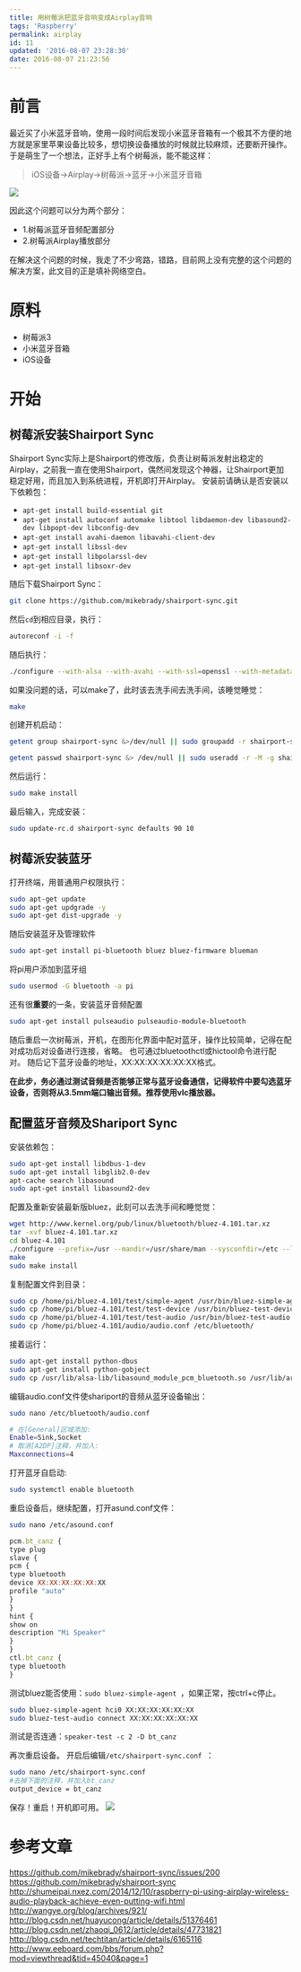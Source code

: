 ```yaml
---
title: 用树莓派把蓝牙音响变成Airplay音响
tags: 'Raspberry'
permalink: airplay
id: 11
updated: '2016-08-07 23:28:30'
date: 2016-08-07 21:23:56
---
```


# 前言
最近买了小米蓝牙音响，使用一段时间后发现小米蓝牙音箱有一个极其不方便的地方就是家里苹果设备比较多，想切换设备播放的时候就比较麻烦，还要断开操作。
于是萌生了一个想法，正好手上有个树莓派，能不能这样：
> iOS设备->Airplay->树莓派->蓝牙->小米蓝牙音箱
<!-- more --> 
![](/content/images/2016/08/DSC07326-5.JPG)

因此这个问题可以分为两个部分：

* 1.树莓派蓝牙音频配置部分
* 2.树莓派Airplay播放部分

在解决这个问题的时候，我走了不少弯路，错路，目前网上没有完整的这个问题的解决方案，此文目的正是填补网络空白。

# 原料
* 树莓派3
* 小米蓝牙音箱
* iOS设备

# 开始
## 树莓派安装Shairport Sync
Shairport Sync实际上是Shairport的修改版，负责让树莓派发射出稳定的Airplay，之前我一直在使用Shairport，偶然间发现这个神器，让Shairport更加稳定好用，而且加入到系统进程，开机即打开Airplay。
安装前请确认是否安装以下依赖包：

* `apt-get install build-essential git`
* `apt-get install autoconf automake libtool libdaemon-dev libasound2-dev libpopt-dev libconfig-dev`
* `apt-get install avahi-daemon libavahi-client-dev` 
* `apt-get install libssl-dev` 
* `apt-get install libpolarssl-dev` 
* `apt-get install libsoxr-dev` 

随后下载Shairport Sync：
```bash
git clone https://github.com/mikebrady/shairport-sync.git
```
然后`cd`到相应目录，执行：
```bash
autoreconf -i -f
```
随后执行：
```bash
./configure --with-alsa --with-avahi --with-ssl=openssl --with-metadata --with-soxr --with-systemd
```
如果没问题的话，可以make了，此时该去洗手间去洗手间，该睡觉睡觉：
```bash
make
```
创建开机启动：
```bash
getent group shairport-sync &>/dev/null || sudo groupadd -r shairport-sync >/dev/null

getent passwd shairport-sync &> /dev/null || sudo useradd -r -M -g shairport-sync -s /usr/bin/nologin -G audio shairport-sync >/dev/null
```
然后运行：
```bash
sudo make install
```
最后输入，完成安装：
```bash
sudo update-rc.d shairport-sync defaults 90 10
```
## 树莓派安装蓝牙
打开终端，用普通用户权限执行：
```bash
sudo apt-get update
sudo apt-get updgrade -y
sudo apt-get dist-upgrade -y
```
随后安装蓝牙及管理软件
```bash
sudo apt-get install pi-bluetooth bluez bluez-firmware blueman
```
将pi用户添加到蓝牙组
```bash
sudo usermod -G bluetooth -a pi
```
还有很**重要**的一条，安装蓝牙音频配置
```bash
sudo apt-get install pulseaudio pulseaudio-module-bluetooth
```
随后重启一次树莓派，开机，在图形化界面中配对蓝牙，操作比较简单，记得在配对成功后对设备进行连接，省略。
也可通过bluetoothctl或hictool命令进行配对。
随后记下蓝牙设备的地址，XX:XX:XX:XX:XX:XX格式。

**在此步，务必通过测试音频是否能够正常与蓝牙设备通信，记得软件中要勾选蓝牙设备，否则将从3.5mm端口输出音频。推荐使用vlc播放器。**
## 配置蓝牙音频及Shariport Sync
安装依赖包：
```bash
sudo apt-get install libdbus-1-dev
sudo apt-get install libglib2.0-dev
apt-cache search libasound
sudo apt-get install libasound2-dev
```
配置及重新安装最新版bluez，此刻可以去洗手间和睡觉觉：
```bash
wget http://www.kernel.org/pub/linux/bluetooth/bluez-4.101.tar.xz
tar -xvf bluez-4.101.tar.xz
cd bluez-4.101
./configure --prefix=/usr --mandir=/usr/share/man --sysconfdir=/etc --localstatedir=/var --libexecdir=/lib
make
sudo make install
```
复制配置文件到目录：
```bash
sudo cp /home/pi/bluez-4.101/test/simple-agent /usr/bin/bluez-simple-agent
sudo cp /home/pi/bluez-4.101/test/test-device /usr/bin/bluez-test-device
sudo cp /home/pi/bluez-4.101/test/test-audio /usr/bin/bluez-test-audio
sudo cp /home/pi/bluez-4.101/audio/audio.conf /etc/bluetooth/
```
接着运行：
```bash
sudo apt-get install python-dbus
sudo apt-get install python-gobject
sudo cp /usr/lib/alsa-lib/libasound_module_pcm_bluetooth.so /usr/lib/arm-linux-gnueabihf/alsa-lib/
```
编辑audio.conf文件使shariport的音频从蓝牙设备输出：
```bash
sudo nano /etc/bluetooth/audio.conf
```
```bash
# 在[General]区域添加:
Enable=Sink,Socket
# 取消[A2DP]注释，并加入:
Maxconnections=4
```
打开蓝牙自启动:
```bash
sudo systemctl enable bluetooth
```
重启设备后，继续配置，打开asund.conf文件：
```bash
sudo nano /etc/asound.conf
```
```javascript
pcm.bt_canz {
type plug
slave {
pcm {
type bluetooth
device XX:XX:XX:XX:XX:XX
profile "auto"
}
}
hint {
show on
description "Mi Speaker"
}
}
ctl.bt_canz {
type bluetooth
}
```
测试bluez能否使用：`sudo bluez-simple-agent
`，如果正常，按ctrl+c停止。
```bash
sudo bluez-simple-agent hci0 XX:XX:XX:XX:XX:XX
sudo bluez-test-audio connect XX:XX:XX:XX:XX:XX
```
测试是否连通：`speaker-test -c 2 -D bt_canz`

再次重启设备。
开启后编辑`/etc/shairport-sync.conf `：
```bash
sudo nano /etc/shairport-sync.conf
#去掉下面的注释，并加入bt_canz
output_device = bt_canz
```
保存！重启！开机即可用。
![](/content/images/2016/08/IMG_0635.PNG)
# 参考文章
https://github.com/mikebrady/shairport-sync/issues/200
https://github.com/mikebrady/shairport-sync
http://shumeipai.nxez.com/2014/12/10/raspberry-pi-using-airplay-wireless-audio-playback-achieve-even-putting-wifi.html
http://wangye.org/blog/archives/921/
http://blog.csdn.net/huayucong/article/details/51376461
http://blog.csdn.net/zhaoqi_0612/article/details/47731821
http://blog.csdn.net/techtitan/article/details/6165116
http://www.eeboard.com/bbs/forum.php?mod=viewthread&tid=45040&page=1